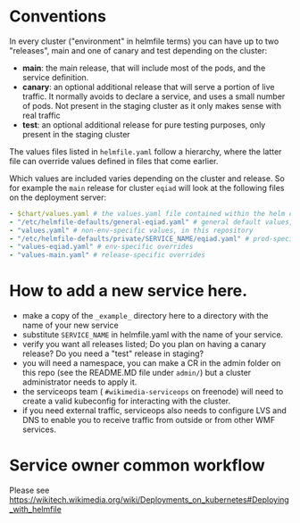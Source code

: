 # Conventions
In every cluster ("environment" in helmfile terms) you can have up to two "releases", main and one of canary and test depending on the cluster:
- **main**: the main release, that will include most of the pods, and the service definition.
- **canary**: an optional additional release that will serve a portion of live traffic. It normally avoids to declare a service, and uses a small number of pods.
  Not present in the staging cluster as it only makes sense with real traffic
- **test**: an optional additional release for pure testing purposes, only present in the staging cluster

The values files listed in `helmfile.yaml` follow a hierarchy, where the latter file can override values defined in files that come earlier.

Which values are included varies depending on the cluster and release. So for example the `main` release for cluster `eqiad` will look at the following files on the deployment server:
```yaml
- $chart/values.yaml # the values.yaml file contained within the helm chart
- "/etc/helmfile-defaults/general-eqiad.yaml" # general default values, controlled by SRE
- "values.yaml" # non-env-specific values, in this repository
- "/etc/helmfile-defaults/private/SERVICE_NAME/eqiad.yaml" # prod-specific secrets, controlled by SRE
- "values-eqiad.yaml" # env-specific overrides
- "values-main.yaml" # release-specific overrides
```

# How to add a new service here.
- make a copy of the `_example_` directory here to a directory with the name of your new service
- substitute `SERVICE_NAME` in helmfile.yaml with the name of your service.
- verify you want all releases listed; Do you plan on having a canary release? Do you need a "test" release in staging?
- you will need a namespace, you can make a CR in the admin folder on this repo (see the README.MD file under `admin/`) but a cluster administrator needs to apply it.
- the serviceops team ( `#wikimedia-serviceops` on freenode) will need to create a valid kubeconfig for interacting with the cluster.
- if you need external traffic, serviceops also needs to configure LVS and DNS to enable you to receive traffic from outside or from other WMF services.



# Service owner common workflow

Please see https://wikitech.wikimedia.org/wiki/Deployments_on_kubernetes#Deploying_with_helmfile
